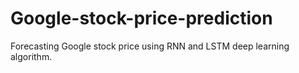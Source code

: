 # Google-stock-price-prediction
Forecasting Google stock price using RNN and LSTM deep learning algorithm.
